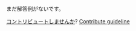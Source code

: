 
まだ解答例がないです。

[コントリビュートしませんか](https://github.com/BFEdev/BFE.dev-solutions/blob/main/quiz/promise-executor-iv_ja.md)?  [Contribute guideline](https://github.com/BFEdev/BFE.dev-solutions#how-to-contribute)
